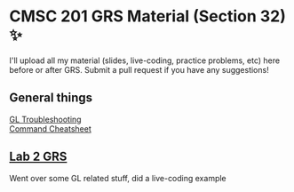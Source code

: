 # CMSC 201 GRS Material (Section 32) :sparkles:
I'll upload all my material (slides, live-coding, practice problems, etc) here before or after GRS. Submit a pull request if you have any suggestions!

## General things
[GL Troubleshooting](https://github.com/agathaturya/cmsc_201_grs/blob/master/lab2/gl_troubleshooting.md)  
[Command Cheatsheet](https://github.com/agathaturya/cmsc_201_grs/blob/master/lab2/terminal_cheatsheet.md)

## [Lab 2 GRS](https://github.com/agathaturya/cmsc_201_grs/tree/master/lab2)
Went over some GL related stuff, did a live-coding example
